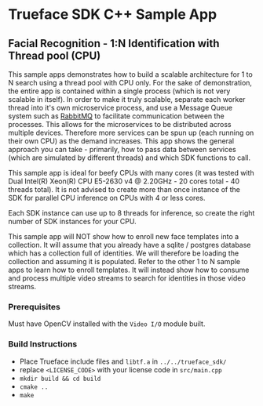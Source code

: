 # Trueface SDK C++ Sample App
## Facial Recognition - 1:N Identification with Thread pool (CPU)
This sample apps demonstrates how to build a scalable architecture for 1 to N search using a thread pool with CPU only.
For the sake of demonstration, the entire app is contained within a single process (which is not very scalable in itself).
In order to make it truly scalable, separate each worker thread into it's own microservice process, and use a Message Queue system
such as [RabbitMQ](https://github.com/CopernicaMarketingSoftware/AMQP-CPP) to facilitate communication between the processes. This allows for the microservices to be distributed across multiple devices.
Therefore more services can be spun up (each running on their own CPU) as the demand increases.
This app shows the general approach you can take - primarily, how to pass data between services (which are simulated by different threads) 
and which SDK functions to call. 

This sample app is ideal for beefy CPUs with many cores (it was tested with Dual Intel(R) Xeon(R) CPU E5-2630 v4 @ 2.20GHz - 20 cores total - 40 threads total).
It is not advised to create more than once instance of the SDK for parallel CPU inference on CPUs with 4 or less cores.

Each SDK instance can use up to 8 threads for inference, so create the right number of SDK instances for your CPU.

This sample app will NOT show how to enroll new face templates into a collection. It will assume that you already have a sqlite / postgres 
database which has a collection full of identities. We will therefore be loading the collection and assuming it is populated.
Refer to the other 1 to N sample apps to learn how to enroll templates.
It will instead show how to consume and process multiple video streams to search for identities in those video streams.

### Prerequisites
Must have OpenCV installed with the `Video I/O` module built. 

### Build Instructions
* Place Trueface include files and `libtf.a` in `../../trueface_sdk/`
* replace `<LICENSE_CODE>` with your license code in `src/main.cpp`
* `mkdir build && cd build`
* `cmake ..`
* `make`

